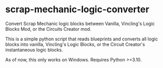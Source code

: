 # scrap-mechanic-logic-converter
Convert Scrap Mechanic logic blocks between Vanilla, Vincling's Logic Blocks Mod, or the Circuits Creator mod.

This is a simple python script that reads blueprints and converts all logic blocks into vanilla, Vincling's Logic Blocks, or the Circuit Creator's instantaneous logic blocks.

As of now, this only works on Windows.
Requires Python >=3.10.
